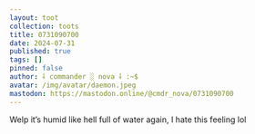 ```yaml
---
layout: toot
collection: toots
title: 0731090700
date: 2024-07-31
published: true
tags: []
pinned: false
author: ⸸ commander ░ nova ⸸ :~$
avatar: /img/avatar/daemon.jpeg
mastodon: https://mastodon.online/@cmdr_nova/0731090700
---
```


Welp it’s humid like hell full of water again, I hate this feeling lol
